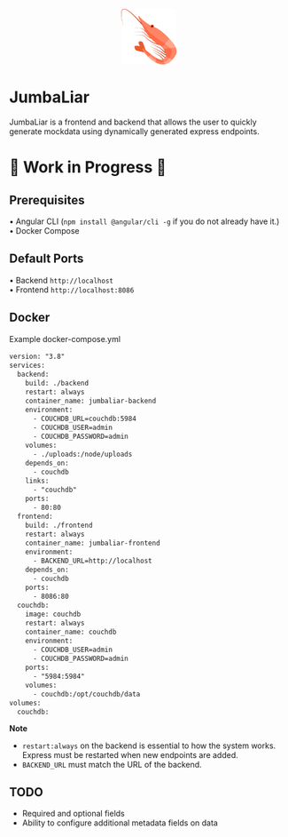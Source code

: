 <p align="center">
    <img src="./frontend/src/assets/logo.png" width="100" height="100">
</p>

<h1>JumbaLiar</h1>
JumbaLiar is a frontend and backend that allows the user to quickly generate mockdata using dynamically generated express endpoints.

<h1>🚧 Work in Progress 🚧</h1>

## Prerequisites
• Angular CLI (`npm install @angular/cli -g` if you do not already have it.)<br>
• Docker Compose

## Default Ports

• Backend `http://localhost`<br>
• Frontend `http://localhost:8086`

## Docker

Example docker-compose.yml

    version: "3.8"
    services:
      backend:
        build: ./backend
        restart: always
        container_name: jumbaliar-backend
        environment:
          - COUCHDB_URL=couchdb:5984
          - COUCHDB_USER=admin
          - COUCHDB_PASSWORD=admin
        volumes:
          - ./uploads:/node/uploads
        depends_on:
          - couchdb
        links:
          - "couchdb"
        ports:
          - 80:80
      frontend:
        build: ./frontend
        restart: always
        container_name: jumbaliar-frontend
        environment:
          - BACKEND_URL=http://localhost
        depends_on:
          - couchdb
        ports:
          - 8086:80
      couchdb:
        image: couchdb
        restart: always
        container_name: couchdb
        environment:
          - COUCHDB_USER=admin
          - COUCHDB_PASSWORD=admin
        ports:
          - "5984:5984"
        volumes:
          - couchdb:/opt/couchdb/data
    volumes:
      couchdb:

**Note**
- `restart:always` on the backend is essential to how the system works. Express must be restarted when new endpoints are added.
- `BACKEND_URL` must match the URL of the backend.

## TODO
- Required and optional fields
- Ability to configure additional metadata fields on data

